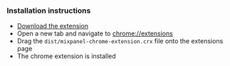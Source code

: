 ### Installation instructions
- [Download the extension](https://github.com/mixpanel/mixpanel-chrome-extension/archive/latest.zip)
- Open a new tab and navigate to [chrome://extensions](chrome://extensions)
- Drag the `dist/mixpanel-chrome-extension.crx` file onto the extensions page
- The chrome extension is installed

